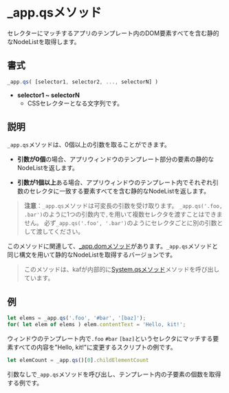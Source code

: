# _app.qsメソッド

セレクターにマッチするアプリのテンプレート内のDOM要素すべてを含む静的なNodeListを取得します。

## 書式

```javascript
_app.qs( [selector1, selector2, ..., selectorN] )
```

- **selector1 ~ selectorN**
  - CSSセレクターとなる文字列です。

## 説明

`_app.qs`メソッドは、0個以上の引数を取ることができます。

- **引数が0個**の場合、アプリウィンドウのテンプレート部分の要素の静的なNodeListを返します。

- **引数が1個以上**ある場合、アプリウィンドウのテンプレート内でそれぞれ引数のセレクタに一致する要素すべてを含む静的なNodeListを返します。

> **注意**：`_app.qs`メソッドは可変長の引数を受け取ります。
> `_app.qs('.foo, .bar')`のように1つの引数内で`,`を用いて複数セレクタを渡すことはできません。
> 必ず`_app.qs('.foo', '.bar')`のようにセレクタごとに別の引数として渡してください。

このメソッドに関連して、[_app.domメソッド](/_app.dom)があります。`_app.qs`メソッドと同じ構文を用いて静的なNodeListを取得するバージョンです。

> このメソッドは、kafが内部的に[System.qsメソッド](/System.qs)メソッドを呼び出しています。

## 例

```javascript
let elems = _app.qs('.foo', '#bar', '[baz]');
for( let elem of elems ) elem.contentText = 'Hello, kit!';
```

ウィンドウのテンプレート内で`.foo` `#bar` `[baz]`というセレクタにマッチする要素すべての内容を"Hello, kit!"に変更するスクリプトの例です。

```javascript
let elemCount = _app.qs()[0].childElementCount
```

引数なしで`_app.qs`メソッドを呼び出し、テンプレート内の子要素の個数を取得する例です。
